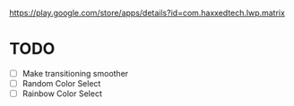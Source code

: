 https://play.google.com/store/apps/details?id=com.haxxedtech.lwp.matrix

# TODO

- [ ] Make transitioning smoother
- [ ] Random Color Select
- [ ] Rainbow Color Select
